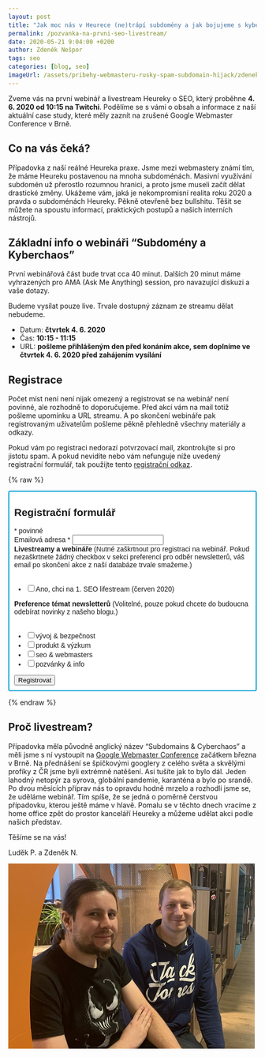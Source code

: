 ```yaml
---
layout: post
title: "Jak moc nás v Heurece (ne)trápí subdomény a jak bojujeme s kyberchaosem? Pozvánka na první SEO livestream"
permalink: /pozvanka-na-prvni-seo-livestream/
date: 2020-05-21 9:04:00 +0200
author: Zdeněk Nešpor
tags: seo
categories: [blog, seo]
imageUrl: /assets/pribehy-webmasteru-rusky-spam-subdomain-hijack/zdenek-a-ludek.jpg
---
```


Zveme vás na první webinář a livestream Heureky o SEO, který proběhne **4. 6. 2020 od 10:15 na Twitchi**. Podělíme se s vámi o obsah a informace z naší aktuální case study, které měly zaznít na zrušené Google Webmaster Conference v Brně.

## Co na vás čeká?

Případovka z naší reálné Heureka praxe. Jsme mezi webmastery známí tím, že máme Heureku postavenou na mnoha subdoménách. Masivní využívání subdomén už přerostlo rozumnou hranici, a proto jsme museli začít dělat drastické změny. Ukážeme vám, jaká je nekompromisní realita roku 2020 a pravda o subdoménách Heureky. Pěkně otevřeně bez bullshitu. Těšit se můžete na spoustu informací, praktických postupů a našich interních nástrojů.

## Základní info o webináři “Subdomény a Kyberchaos”

První webinářová část bude trvat cca 40 minut. Dalších 20 minut máme vyhrazených pro AMA (Ask Me Anything) session, pro navazující diskuzi a vaše dotazy.

Budeme vysílat pouze live. Trvale dostupný záznam ze streamu dělat nebudeme.

- Datum: **čtvrtek 4. 6. 2020**
- Čas: **10:15 - 11:15**
- URL: **pošleme přihlášeným den před konáním akce, sem doplníme ve čtvrtek 4. 6. 2020 před zahájením vysílání**

## Registrace

Počet míst není není nijak omezený a registrovat se na webinář není povinné, ale rozhodně to doporučujeme. Před akcí vám na mail totiž pošleme upomínku a URL streamu. A po skončení webináře pak registrovaným uživatelům pošleme pěkně přehledně všechny materiály a odkazy.

Pokud vám po registraci nedorazí potvrzovací mail, zkontrolujte si pro jistotu spam. A pokud nevidíte nebo vám nefunguje níže uvedený registrační formulář, tak použijte tento [registrační odkaz](http://eepurl.com/g3FPvX).

{% raw %}
<link href="//cdn-images.mailchimp.com/embedcode/classic-10_7.css" rel="stylesheet" type="text/css">
<style type="text/css">
	#mc_embed_signup{background:#fff; clear:left; font:14px Helvetica,Arial,sans-serif; }
	/* Add your own Mailchimp form style overrides in your site stylesheet or in this style block.
	   We recommend moving this block and the preceding CSS link to the HEAD of your HTML file. */
</style>
<div id="mc_embed_signup" style="border:2px solid #009CD3; border-radius:4px; padding:0px 10px 10px 10px;">
<form action="https://heurekadevs.us18.list-manage.com/subscribe/post?u=ae4baf7bbc33635c280e26c54&amp;id=30bc44e3d7" method="post" id="mc-embedded-subscribe-form" name="mc-embedded-subscribe-form" class="validate" target="_blank" novalidate>
    <div id="mc_embed_signup_scroll">
	<h2>Registrační formulář</h2>
<div class="indicates-required"><span class="asterisk">*</span> povinné</div>
<div class="mc-field-group">
	<label for="mce-EMAIL">Emailová adresa  <span class="asterisk">*</span>
</label>
	<input type="email" value="" name="EMAIL" class="required email" id="mce-EMAIL">
</div>
<div class="mc-field-group input-group">
    <strong>Livestreamy a webináře</strong> (Nutné zaškrtnout pro registraci na webinář. Pokud nezaškrtnete žádný checkbox v sekci preferencí pro odběr newsletterů, váš email po skončení akce z naší databáze trvale smažeme.)<br /><br />
    <ul><li><input type="checkbox" value="1" name="group[4862][1]" id="mce-group[4862]-4862-0"><label for="mce-group[4862]-4862-0">Ano, chci na 1. SEO lifestream (červen 2020)</label></li>
</ul>
</div>
<div class="mc-field-group input-group">
    <strong>Preference témat newsletterů</strong> (Volitelné, pouze pokud chcete do budoucna odebírat novinky z našeho blogu.) <br /><br />
    <ul><li><input type="checkbox" value="2" name="group[4866][2]" id="mce-group[4866]-4866-0"><label for="mce-group[4866]-4866-0">vývoj &amp; bezpečnost</label></li>
<li><input type="checkbox" value="4" name="group[4866][4]" id="mce-group[4866]-4866-1"><label for="mce-group[4866]-4866-1">produkt &amp; výzkum</label></li>
<li><input type="checkbox" value="8" name="group[4866][8]" id="mce-group[4866]-4866-2"><label for="mce-group[4866]-4866-2">seo &amp; webmasters</label></li>
<li><input type="checkbox" value="16" name="group[4866][16]" id="mce-group[4866]-4866-3"><label for="mce-group[4866]-4866-3">pozvánky &amp; info</label></li>
</ul>
</div>
	<div id="mce-responses" class="clear">
		<div class="response" id="mce-error-response" style="display:none"></div>
		<div class="response" id="mce-success-response" style="display:none"></div>
	</div>    <!-- real people should not fill this in and expect good things - do not remove this or risk form bot signups-->
    <div style="position: absolute; left: -5000px;" aria-hidden="true"><input type="text" name="b_ae4baf7bbc33635c280e26c54_30bc44e3d7" tabindex="-1" value=""></div>
    <div class="clear"><input type="submit" value="Registrovat" name="subscribe" id="mc-embedded-subscribe" class="button"></div>
    </div>
</form>
</div>

<!--End mc_embed_signup-->
{% endraw %}

## Proč livestream?

Případovka měla původně anglický název “Subdomains & Cyberchaos” a měli jsme s ní vystoupit na [Google Webmaster Conference](https://events.withgoogle.com/webmaster-conference-czsk/speakers/#content) začátkem března v Brně. Na přednášení se špičkovými googlery z celého světa a skvělými profíky z ČR jsme byli extrémně natěšení. Asi tušíte jak to bylo dál. Jeden lahodný netopýr za syrova, globální pandemie, karanténa a bylo po srandě. Po dvou měsících příprav nás to opravdu hodně mrzelo a rozhodli jsme se, že uděláme webinář. Tím spíše, že se jedná o poměrně čerstvou případovku, kterou ještě máme v hlavě. Pomalu se v těchto dnech vracíme z home office zpět do prostor kanceláří Heureky a můžeme udělat akci podle našich představ.

Těšíme se na vás!

Luděk P. a Zdeněk N.


![SEO tým Heureky](/assets/pribehy-webmasteru-rusky-spam-subdomain-hijack/zdenek-a-ludek.jpg "SEO tým Heureky")
